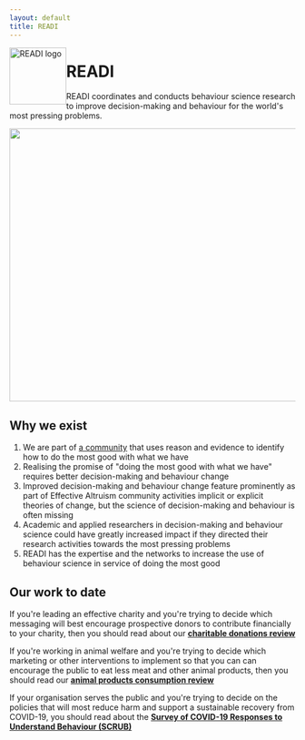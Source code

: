 ```yaml
---
layout: default
title: READI
---
```


<img src="/assets/noun_Target_804778.png" alt="READI logo" title="READI logo" style="width: 100px; float: left; margin: 0;"> 

# READI

READI coordinates and conducts behaviour science research to improve decision-making and behaviour for the world's most pressing problems.

<p align="center">
<img src="https://drive.google.com/uc?export=view&id=1GwKcWCGB4jLSqVB3lA6ZK0PGbTnfsKtV" height="480" width="680">
</p> 

## Why we exist

1. We are part of [a community](https://www.effectivealtruism.org/) that uses reason and evidence to identify how to do the most good with what we have
2. Realising the promise of "doing the most good with what we have" requires better decision-making and behaviour change
3. Improved decision-making and behaviour change feature prominently as part of Effective Altruism community activities implicit or explicit theories of change, but the science of decision-making and behaviour is often missing
4. Academic and applied researchers in decision-making and behaviour science could have greatly increased impact if they directed their research activities towards the most pressing problems
5. READI has the expertise and the networks to increase the use of behaviour science in service of doing the most good

## Our work to date

If you're leading an effective charity and you're trying to decide which messaging will best encourage prospective donors to contribute financially to your charity, then you should read about our [**charitable donations review**](https://docs.google.com/document/d/1osAwuO1J9L2z3PDGQn6UkFEA-4vs5WV9eJ5hAASnS7o/edit?usp=sharing)

If you're working in animal welfare and you're trying to decide which marketing or other interventions to implement so that you can can encourage the public to eat less meat and other animal products, then you should read our [**animal products consumption review**](https://docs.google.com/document/d/1zqUPNGktRz6emp0WsPmmVjkOitiW7XdWS55YgBTNnp0/edit?usp=sharing)

If your organisation serves the public and you're trying to decide on the policies that will most reduce harm and support a sustainable recovery from COVID-19, you should read about the [**Survey of COVID-19 Responses to Understand Behaviour (SCRUB)**](www.scrubcovid19.org)
